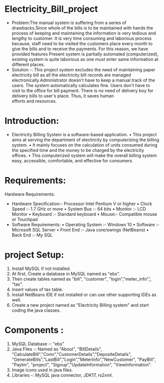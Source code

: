 # Electricity_Bill_project
* Problem:The manual system is suffering from a series of drawbacks.Since whole of the bills is to be maintained with hands the process of keeping and maintaining the information is very tedious and lengthy to customer. It is very time consuming and laborious process because, staff need to be visited the customers place every month to give the bills and to receive the payments. For this reason, we have provided features Present system is partially automated (computerized), existing system is quite laborious as one must enter same information at different places.
* Solution -: This project system excludes the need of maintaining paper electricity bill as all the electricity bill records are managed electronically.Administrator doesn't have to keep a manual track of the users. The system automatically calculates fine. Users don't have to visit to the office for bill payment. There is no need of delivery boy for delivery bills to user's place. Thus, it saves human efforts and resources.
# Introduction:
* Electricity Billing System is a software-based application.
• This project aims at serving the department of electricity by computerizing the billing system.
• It mainly focuses on the calculation of units consumed during the specified time and the money to be charged by the electricity offices.
• This computerized system will make the overall billing system easy, accessible, comfortable, and effective for consumers.
# Requirements:
Hardware Requirements:
* Hardware Specification:- Processor Intel Pentium V or higher
• Clock Speed :- 1.7 GHz or more
• System Bus :- 64 bits
• Monitor :- LCD Monitor
• Keyboard :- Standard keyboard
• Mouse:- Compatible mouse or Touchpad
* Software Requirements:
• Operating System :- Windows 10
• Software :- Microsoft SQL Server
• Front End :- Java core/swings (NetBeans)
• Back End :- My SQL
# project Setup:
1. Install MySQL if not installed.
2. At first, Create a database in MySQL named as "ebs".
3. Then create tables named as "bill", "customer", "login","meter_info",', "tax".
4. Insert values of tax table.
5. Install NetBeans IDE if not installed or can use other supporting IDEs as well.
6. Create a new project named as "Electricity Billing system" and start coding the java classes.

# Components :
1. MySQL Database -: "ebs"
2. Java Files -: Named as "About", "BillDetails", "CalculateBill","Conn","CustomerDetails","DepositeDetails",
"GenerateBills","LastBill","Login","MeterInfo","NewCustomer", "PayBill", "Paytm", "project", "Signup","Updatelnformation", "ViewInformation".
3. Image icons used in java files.
4. Libraries -: MySQL java connector, JDK17, rs2xml.
